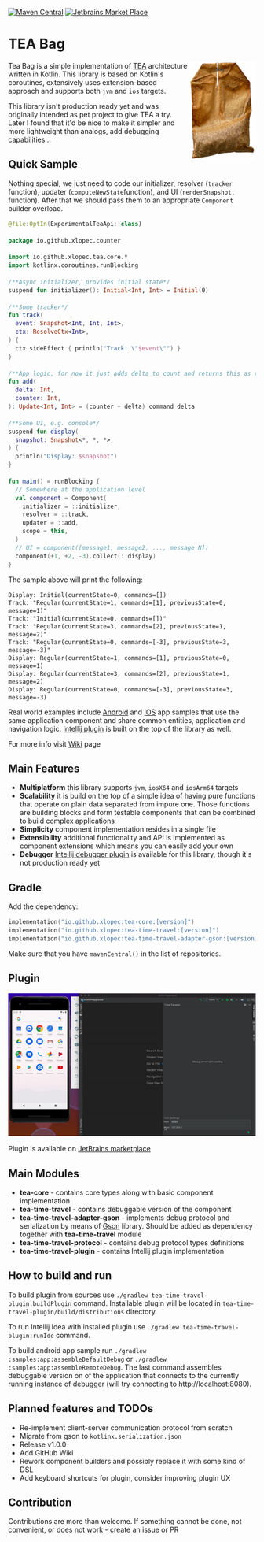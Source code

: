 [![Maven Central](https://img.shields.io/maven-central/v/io.github.xlopec/tea-core?style=plastic&versionPrefix=1.0.0-alpha6)](https://mvnrepository.com/artifact/io.github.xlopec/tea-core)
[![Jetbrains Market Place](https://img.shields.io/jetbrains/plugin/d/14254)](https://plugins.jetbrains.com/plugin/14254-time-travel-debugger)

# TEA Bag

<img align="right" alt="Tea Bag Logo" height="200px" src="res/tea-bag-logo.png">

Tea Bag is a simple implementation of [TEA](https://guide.elm-lang.org/architecture/)
architecture written in Kotlin. This library is based on Kotlin's coroutines, extensively uses
extension-based approach and supports both ```jvm``` and ```ios``` targets.

This library isn't production ready yet and was originally intended as pet project to give TEA a
try. Later I found that it'd be nice to make it simpler and more lightweight than analogs, add
debugging capabilities...

## Quick Sample

Nothing special, we just need to code our initializer, resolver (`tracker` function),
updater (`computeNewState`function), and UI (`renderSnapshot,` function). After that we should pass
them to an appropriate `Component` builder overload.

```kotlin
@file:OptIn(ExperimentalTeaApi::class)

package io.github.xlopec.counter

import io.github.xlopec.tea.core.*
import kotlinx.coroutines.runBlocking

/**Async initializer, provides initial state*/
suspend fun initializer(): Initial<Int, Int> = Initial(0)

/**Some tracker*/
fun track(
  event: Snapshot<Int, Int, Int>,
  ctx: ResolveCtx<Int>,
) {
  ctx sideEffect { println("Track: \"$event\"") }
}

/**App logic, for now it just adds delta to count and returns this as result*/
fun add(
  delta: Int,
  counter: Int,
): Update<Int, Int> = (counter + delta) command delta

/**Some UI, e.g. console*/
suspend fun display(
  snapshot: Snapshot<*, *, *>,
) {
  println("Display: $snapshot")
}

fun main() = runBlocking {
  // Somewhere at the application level
  val component = Component(
    initializer = ::initializer,
    resolver = ::track,
    updater = ::add,
    scope = this,
  )
  // UI = component([message1, message2, ..., message N])
  component(+1, +2, -3).collect(::display)
}
```

The sample above will print the following:

```text
Display: Initial(currentState=0, commands=[])
Track: "Regular(currentState=1, commands=[1], previousState=0, message=1)"
Track: "Initial(currentState=0, commands=[])"
Track: "Regular(currentState=3, commands=[2], previousState=1, message=2)"
Track: "Regular(currentState=0, commands=[-3], previousState=3, message=-3)"
Display: Regular(currentState=1, commands=[1], previousState=0, message=1)
Display: Regular(currentState=3, commands=[2], previousState=1, message=2)
Display: Regular(currentState=0, commands=[-3], previousState=3, message=-3)
```

Real world examples include [Android](https://github.com/Xlopec/Tea-bag/tree/master/samples/app) and
[IOS](https://github.com/Xlopec/Tea-bag/tree/master/samples/iosApp) app samples that use the same application component 
and share common entities, application and navigation logic.
[Intellij plugin](https://github.com/Xlopec/Tea-bag/tree/master/tea-time-travel-plugin) is built on the top of the library
as well.

For more info visit [Wiki](https://github.com/Xlopec/Tea-bag/wiki) page

## Main Features

- **Multiplatform** this library supports ```jvm```, ```iosX64``` and ```iosArm64``` targets
- **Scalability** it is build on the top of a simple idea of having pure functions that operate on
  plain data separated from impure one. Those functions are building blocks and form testable
  components that can be combined to build complex applications
- **Simplicity** component implementation resides in a single file
- **Extensibility** additional functionality and API is implemented as component extensions which
  means you can easily add your own
- **Debugger** [Intellij debugger plugin](https://plugins.jetbrains.com/plugin/14254-time-travel-debugger)
  is available for this library, though it's not production ready yet

## Gradle

Add the dependency:

```kotlin
implementation("io.github.xlopec:tea-core:[version]")
implementation("io.github.xlopec:tea-time-travel:[version]")
implementation("io.github.xlopec:tea-time-travel-adapter-gson:[version]")
```

Make sure that you have `mavenCentral()` in the list of repositories.

## Plugin

<p align="center">
  <img alt="Demo" src="res/demo.gif">
</p>

Plugin is available on [JetBrains marketplace](https://plugins.jetbrains.com/plugin/14254-time-travel-debugger)

## Main Modules

- **tea-core** - contains core types along with basic component implementation
- **tea-time-travel** - contains debuggable version of the component
- **tea-time-travel-adapter-gson** - implements debug protocol and serialization by means
  of [Gson](https://github.com/google/gson) library. Should be added as dependency together with **tea-time-travel** module
- **tea-time-travel-protocol** - contains debug protocol types definitions
- **tea-time-travel-plugin** - contains Intellij plugin implementation

## How to build and run

To build plugin from sources use ```./gradlew tea-time-travel-plugin:buildPlugin``` command.
Installable plugin will be located in ```tea-time-travel-plugin/build/distributions``` directory.

To run Intellij Idea with installed plugin use ```./gradlew tea-time-travel-plugin:runIde```
command.

To build android app sample run ```./gradlew :samples:app:assembleDefaultDebug``` or ```./gradlew :samples:app:assembleRemoteDebug```.
The last command assembles debuggable version on of the application that connects to the currently running instance of 
debugger (will try connecting to http://localhost:8080).

## Planned features and TODOs

- Re-implement client-server communication protocol from scratch
- Migrate from gson to `kotlinx.serialization.json`
- Release v1.0.0
- Add GitHub Wiki
- Rework component builders and possibly replace it with some kind of DSL
- Add keyboard shortcuts for plugin, consider improving plugin UX

## Contribution

Contributions are more than welcome. If something cannot be done, not convenient, or does not work -
create an issue or PR  
